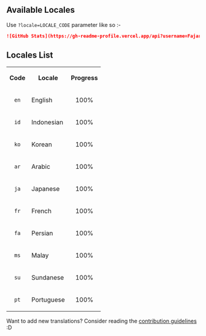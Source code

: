 <!-- DO NOT EDIT THIS FILE DIRECTLY -->
## Available Locales
Use `?locale=LOCALE_CODE` parameter like so :-

```markdown
![GitHub Stats](https://gh-readme-profile.vercel.app/api?username=FajarKim&locale=id)
```

## Locales List

<table>
  <tr>
    <td><p align="center"><b>Code</b></p></td>
    <td><p align="center"><b>Locale</b></p></td>
    <td><p align="center"><b>Progress</b></p></td>
  </tr>
  <tr>
    <td><p align="center"><code>en</code></p></td>
    <td><p align="left">English</p></td>
    <td><p align="center">100%</p></td>
  </tr>
  <tr>
    <td><p align="center"><code>id</code></p></td>
    <td><p align="left">Indonesian</p></td>
    <td><p align="center">100%</p></td>
  </tr>
  <tr>
    <td><p align="center"><code>ko</code></p></td>
    <td><p align="left">Korean</p></td>
    <td><p align="center">100%</p></td>
  </tr>
  <tr>
    <td><p align="center"><code>ar</code></p></td>
    <td><p align="left">Arabic</p></td>
    <td><p align="center">100%</p></td>
  </tr>
  <tr>
    <td><p align="center"><code>ja</code></p></td>
    <td><p align="left">Japanese</p></td>
    <td><p align="center">100%</p></td>
  </tr>
  <tr>
    <td><p align="center"><code>fr</code></p></td>
    <td><p align="left">French</p></td>
    <td><p align="center">100%</p></td>
  </tr>
  <tr>
    <td><p align="center"><code>fa</code></p></td>
    <td><p align="left">Persian</p></td>
    <td><p align="center">100%</p></td>
  </tr>
  <tr>
    <td><p align="center"><code>ms</code></p></td>
    <td><p align="left">Malay</p></td>
    <td><p align="center">100%</p></td>
  </tr>
  <tr>
    <td><p align="center"><code>su</code></p></td>
    <td><p align="left">Sundanese</p></td>
    <td><p align="center">100%</p></td>
  </tr>
  <tr>
    <td><p align="center"><code>pt</code></p></td>
    <td><p align="left">Portuguese</p></td>
    <td><p align="center">100%</p></td>
  </tr>
</table>

Want to add new translations? Consider reading the [contribution guidelines](https://github.com/FajarKim/github-readme-profile/blob/master/CONTRIBUTING.md#%EF%B8%8F-translations-contribution) :D
